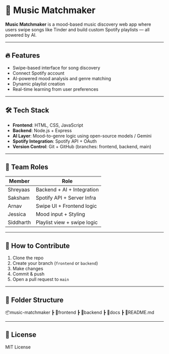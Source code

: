 # 🎵 Music Matchmaker

**Music Matchmaker** is a mood-based music discovery web app where users swipe songs like Tinder and build custom Spotify playlists — all powered by AI.

---

## 🔥 Features

- Swipe-based interface for song discovery
- Connect Spotify account
- AI-powered mood analysis and genre matching
- Dynamic playlist creation
- Real-time learning from user preferences

---

## 🛠️ Tech Stack

- **Frontend**: HTML, CSS, JavaScript
- **Backend**: Node.js + Express
- **AI Layer**: Mood-to-genre logic using open-source models / Gemini
- **Spotify Integration**: Spotify API + OAuth
- **Version Control**: Git + GitHub (branches: frontend, backend, main)

---

## 🧠 Team Roles

| Member     | Role                         |
|------------|------------------------------|
| Shreyaas   | Backend + AI + Integration   |
| Saksham    | Spotify API + Server Infra   |
| Arnav      | Swipe UI + Frontend logic    |
| Jessica    | Mood input + Styling         |
| Siddharth  | Playlist view + swipe logic  |

---

## 🚀 How to Contribute

1. Clone the repo
2. Create your branch (`frontend` or `backend`)
3. Make changes
4. Commit & push
5. Open a pull request to `main`

---

## 📂 Folder Structure

📦music-matchmaker
┣ 📂frontend
┣ 📂backend
┣ 📂docs
┣ 📜README.md

---

## 📄 License

MIT License

